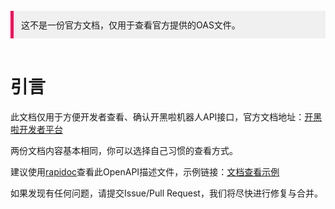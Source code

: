 <br>
<div style="background-color: #F0F0F0;padding: 12px 0px 12px 12px;border-left: 5px solid #F90258;">
这不是一份官方文档，仅用于查看官方提供的OAS文件。
</div>  
<br>

# 引言
此文档仅用于方便开发者查看、确认开黑啦机器人API接口，官方文档地址：[开黑啦开发者平台](https://developer.kaiheila.cn/doc/)

两份文档内容基本相同，你可以选择自己习惯的查看方式。

建议使用[rapidoc](https://mrin9.github.io/RapiDoc/index.html)查看此OpenAPI描述文件，示例链接：[文档查看示例](https://fi6.github.io/kaiheila-api-docs/oas/rapidoc-view.html)

如果发现有任何问题，请提交Issue/Pull Request，我们将尽快进行修复与合并。